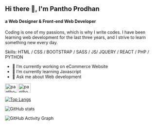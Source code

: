 ## Hi there 👋, I'm Pantho Prodhan
#### a Web Designer & Front-end Web Developer

Coding is one of my passions, which is why I write codes. I have been learning web development for the last three years, and I strive to learn something new every day.

Skills: HTML / CSS / BOOTSTRAP / SASS / JS/ JQUERY / REACT / PHP / PYTHON

- 🔭 I’m currently working on eCommerce Website 
- 🌱 I’m currently learning Javascript 
- 💬 Ask me about Web development 


<p align="left">
<a href="https://linkedin.com/in/pantho-prodhan" target="blank"><img align="center" src="https://raw.githubusercontent.com/rahuldkjain/github-profile-readme-generator/master/src/images/icons/Social/linked-in-alt.svg" alt="pantho-prodhan" height="30" width="40" /></a>
<a href="https://fb.com/panthoprodhan" target="blank"><img align="center" src="https://raw.githubusercontent.com/rahuldkjain/github-profile-readme-generator/master/src/images/icons/Social/facebook.svg" alt="panthoprodhan" height="30" width="40" /></a>
</p>

[![Top Langs](https://github-readme-stats.vercel.app/api/top-langs/?username=pantho-prodhan)](https://github.com/anuraghazra/github-readme-stats)

![GitHub stats](https://github-readme-stats.vercel.app/api?username=pantho-prodhan&show_icons=true)  

![GitHub Activity Graph](https://activity-graph.herokuapp.com/graph?username=pantho-prodhan)  



